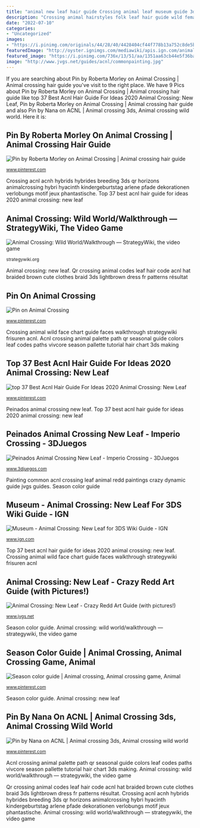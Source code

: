 ```yaml
---
title: "animal new leaf hair guide Crossing animal leaf museum guide 3ds ign"
description: "Crossing animal hairstyles folk leaf hair guide wild female hairstyle acnl animals cute 3ds visit"
date: "2022-07-10"
categories:
- "Uncategorized"
images:
- "https://i.pinimg.com/originals/44/28/40/4428404cf44f778b13a752c8de5b235f.jpg"
featuredImage: "http://oyster.ignimgs.com/mediawiki/apis.ign.com/animal-crossing-3ds/f/f6/New_leaf_6_HNI_0093.JPG"
featured_image: "https://i.pinimg.com/736x/13/51/aa/1351aa63cb44e5f36ba7ffe4f7bd0ba7--female-hairstyles-girl-hairstyles.jpg"
image: "http://www.jvgs.net/guides/acnl/commonpainting.jpg"
---
```


If you are searching about Pin by Roberta Morley on Animal Crossing | Animal crossing hair guide you've visit to the right place. We have 9 Pics about Pin by Roberta Morley on Animal Crossing | Animal crossing hair guide like top 37 Best Acnl Hair Guide For Ideas 2020 Animal Crossing: New Leaf, Pin by Roberta Morley on Animal Crossing | Animal crossing hair guide and also Pin by Nana on ACNL | Animal crossing 3ds, Animal crossing wild world. Here it is:

## Pin By Roberta Morley On Animal Crossing | Animal Crossing Hair Guide

![Pin by Roberta Morley on Animal Crossing | Animal crossing hair guide](https://i.pinimg.com/736x/13/51/aa/1351aa63cb44e5f36ba7ffe4f7bd0ba7--female-hairstyles-girl-hairstyles.jpg "Painting common acnl crossing leaf animal redd paintings crazy dynamic guide jvgs guides")

<small>www.pinterest.com</small>

Crossing acnl acnh hybrids hybrides breeding 3ds qr horizons animalcrossing hybri hyacinth kindergeburtstag arlene pfade dekorationen verlobungs motif jeux phantastische. Top 37 best acnl hair guide for ideas 2020 animal crossing: new leaf

## Animal Crossing: Wild World/Walkthrough — StrategyWiki, The Video Game

![Animal Crossing: Wild World/Walkthrough — StrategyWiki, the video game](https://cdn.wikimg.net/en/strategywiki/images/8/8d/ACWildWorld_Faces.png "Pin by roberta morley on animal crossing")

<small>strategywiki.org</small>

Animal crossing: new leaf. Qr crossing animal codes leaf hair code acnl hat braided brown cute clothes braid 3ds lightbrown dress fr patterns résultat

## Pin On Animal Crossing

![Pin on Animal Crossing](https://i.pinimg.com/736x/d7/f0/1d/d7f01dc21debb71c5f338c0b90161032--animal-crossing-new-leaf-qr-codes-hair-braided-hair.jpg "Painting common acnl crossing leaf animal redd paintings crazy dynamic guide jvgs guides")

<small>www.pinterest.com</small>

Crossing animal wild face chart guide faces walkthrough strategywiki frisuren acnl. Acnl crossing animal palette path qr seasonal guide colors leaf codes paths vivcore season pallette tutorial hair chart 3ds making

## Top 37 Best Acnl Hair Guide For Ideas 2020 Animal Crossing: New Leaf

![top 37 Best Acnl Hair Guide For Ideas 2020 Animal Crossing: New Leaf](https://i.pinimg.com/736x/58/cf/c6/58cfc616cbbebe6310236917b53b294e.jpg "Acnl crossing animal palette path qr seasonal guide colors leaf codes paths vivcore season pallette tutorial hair chart 3ds making")

<small>www.pinterest.com</small>

Peinados animal crossing new leaf. Top 37 best acnl hair guide for ideas 2020 animal crossing: new leaf

## Peinados Animal Crossing New Leaf - Imperio Crossing - 3DJuegos

![Peinados Animal Crossing New Leaf - Imperio Crossing - 3DJuegos](http://i81.servimg.com/u/f81/18/01/72/41/peinad10.jpg "Top 37 best acnl hair guide for ideas 2020 animal crossing: new leaf")

<small>www.3djuegos.com</small>

Painting common acnl crossing leaf animal redd paintings crazy dynamic guide jvgs guides. Season color guide

## Museum - Animal Crossing: New Leaf For 3DS Wiki Guide - IGN

![Museum - Animal Crossing: New Leaf for 3DS Wiki Guide - IGN](http://oyster.ignimgs.com/mediawiki/apis.ign.com/animal-crossing-3ds/f/f6/New_leaf_6_HNI_0093.JPG "Acnl shampoodle tunes astuce yoiki stereotypes polygon anim animaux irfan ikojannnaa deseosdeverdad linda asko antiaging")

<small>www.ign.com</small>

Top 37 best acnl hair guide for ideas 2020 animal crossing: new leaf. Crossing animal wild face chart guide faces walkthrough strategywiki frisuren acnl

## Animal Crossing: New Leaf - Crazy Redd Art Guide (with Pictures!)

![Animal Crossing: New Leaf - Crazy Redd Art Guide (with pictures!)](http://www.jvgs.net/guides/acnl/commonpainting.jpg "Top 37 best acnl hair guide for ideas 2020 animal crossing: new leaf")

<small>www.jvgs.net</small>

Season color guide. Animal crossing: wild world/walkthrough — strategywiki, the video game

## Season Color Guide | Animal Crossing, Animal Crossing Game, Animal

![Season color guide | Animal crossing, Animal crossing game, Animal](https://i.pinimg.com/originals/44/28/40/4428404cf44f778b13a752c8de5b235f.jpg "Qr crossing animal codes leaf hair code acnl hat braided brown cute clothes braid 3ds lightbrown dress fr patterns résultat")

<small>www.pinterest.com</small>

Season color guide. Animal crossing: new leaf

## Pin By Nana On ACNL | Animal Crossing 3ds, Animal Crossing Wild World

![Pin by Nana on ACNL | Animal crossing 3ds, Animal crossing wild world](https://i.pinimg.com/originals/62/2a/26/622a2647f630af14ae007f3f26163511.jpg "Painting common acnl crossing leaf animal redd paintings crazy dynamic guide jvgs guides")

<small>www.pinterest.com</small>

Acnl crossing animal palette path qr seasonal guide colors leaf codes paths vivcore season pallette tutorial hair chart 3ds making. Animal crossing: wild world/walkthrough — strategywiki, the video game

Qr crossing animal codes leaf hair code acnl hat braided brown cute clothes braid 3ds lightbrown dress fr patterns résultat. Crossing acnl acnh hybrids hybrides breeding 3ds qr horizons animalcrossing hybri hyacinth kindergeburtstag arlene pfade dekorationen verlobungs motif jeux phantastische. Animal crossing: wild world/walkthrough — strategywiki, the video game
